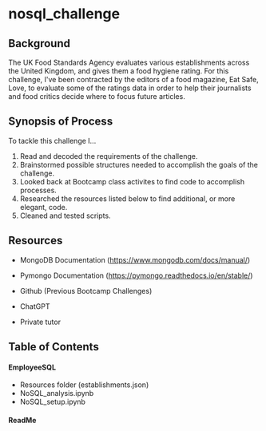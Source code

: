 # nosql_challenge  

## Background

The UK Food Standards Agency evaluates various establishments across the United Kingdom, and gives them a food hygiene rating. For this challenge, I've been contracted by the editors of a food magazine, Eat Safe, Love, to evaluate some of the ratings data in order to help their journalists and food critics decide where to focus future articles.  

## Synopsis of Process

To tackle this challenge I...

1. Read and decoded the requirements of the challenge.
2. Brainstormed possible structures needed to accomplish the goals of the challenge.
3. Looked back at Bootcamp class activites to find code to accomplish processes.
4. Researched the resources listed below to find additional, or more elegant, code.
5. Cleaned and tested scripts.   


## Resources

   
+ MongoDB Documentation (https://www.mongodb.com/docs/manual/)
  
+ Pymongo Documentation (https://pymongo.readthedocs.io/en/stable/)

+ Github (Previous Bootcamp Challenges)

+ ChatGPT

+ Private tutor



## Table of Contents

#### EmployeeSQL                   
+ Resources folder (establishments.json)
+ NoSQL_analysis.ipynb
+ NoSQL_setup.ipynb

#### ReadMe

